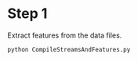 # Step 1 

Extract features from the data files.

```python
python CompileStreamsAndFeatures.py
```
